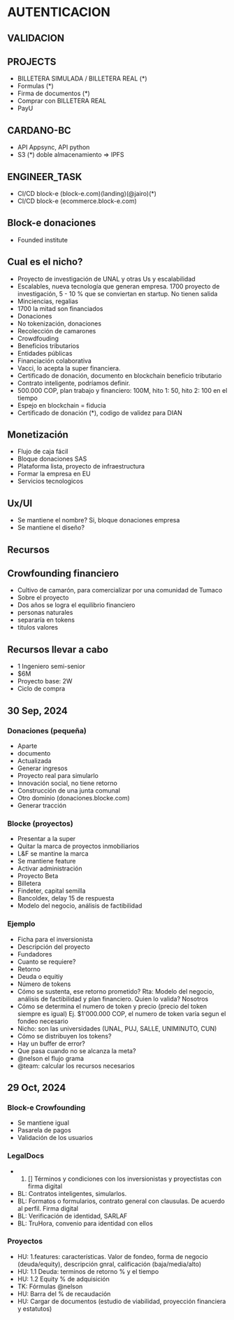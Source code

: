 # AUTENTICACION

## VALIDACION

## PROJECTS

- BILLETERA SIMULADA / BILLETERA REAL (*)
- Formulas (*)
- Firma de documentos (*)
- Comprar con BILLETERA REAL
- PayU

## CARDANO-BC

- API Appsync, API python
- S3 (*) doble almacenamiento => IPFS

## ENGINEER_TASK

- CI/CD block-e (block-e.com)(landing)(@jairo)(*)
- CI/CD block-e (ecommerce.block-e.com)

## Block-e donaciones

- Founded institute

## Cual es el nicho?

- Proyecto de investigación de UNAL y otras Us y escalabilidad
- Escalables, nueva tecnología que generan empresa. 1700 proyecto de investigación, 5 - 10 % que se conviertan en startup. No tienen salida
- Minciencias, regalias
- 1700 la mitad son financiados
- Donaciones
- No tokenización, donaciones
- Recolección de camarones
- Crowdfouding
- Beneficios tributarios
- Entidades públicas
- Financiación colaborativa
- Vacci, lo acepta la super financiera.
- Certificado de donación, documento en blockchain beneficio tributario
- Contrato inteligente, podríamos definir.
- 500.000 COP, plan trabajo y financiero: 100M, hito 1: 50, hito 2: 100 en el tiempo
- Espejo en blockchain = fiducia
- Certificado de donación (*), codigo de validez para DIAN

## Monetización

- Flujo de caja fácil
- Bloque donaciones SAS
- Plataforma lista, proyecto de infraestructura
- Formar la empresa en EU
- Servicios tecnologicos

## Ux/UI

- Se mantiene el nombre? Si, bloque donaciones empresa
- Se mantiene el diseño?

## Recursos

## Crowfounding financiero

- Cultivo de camarón, para comercializar por una comunidad de Tumaco
- Sobre el proyecto
- Dos años se logra el equilibrio financiero
- personas naturales
- separaría en tokens
- titulos valores

## Recursos llevar a cabo

- 1 Ingeniero semi-senior
- $6M
- Proyecto base: 2W
- Ciclo de compra

## 30 Sep, 2024

### Donaciones (pequeña)

- Aparte
- documento
- Actualizada
- Generar ingresos
- Proyecto real para simularlo
- Innovación social, no tiene retorno
- Construcción de una junta comunal
- Otro dominio (donaciones.blocke.com)
- Generar tracción

### Blocke (proyectos)

- Presentar a la super
- Quitar la marca de proyectos inmobiliarios
- L&F se mantine la marca
- Se mantiene feature
- Activar administración
- Proyecto Beta
- Billetera
- Findeter, capital semilla
- Bancoldex, delay 15 de respuesta
- Modelo del negocio, análisis de factibilidad

### Ejemplo

- Ficha para el inversionista
- Descripción del proyecto
- Fundadores
- Cuanto se requiere?
- Retorno
- Deuda o equitiy
- Número de tokens
- Cómo se sustenta, ese retorno prometido? Rta: Modelo del negocio, análisis de factibilidad y plan financiero. Quien lo valida? Nosotros
- Cómo se determina el numero de token y precio (precio del token siempre es igual) Ej. $1'000.000 COP, el numero de token varía segun el fondeo necesario
- Nicho: son las universidades (UNAL, PUJ, SALLE, UNIMINUTO, CUN)
- Cómo se distribuyen los tokens?
- Hay un buffer de error?
- Que pasa cuando no se alcanza la meta?
- @nelson el flujo grama
- @team: calcular los recursos necesarios

## 29 Oct, 2024

### Block-e Crowfounding

- Se mantiene igual
- Pasarela de pagos
- Validación de los usuarios

### LegalDocs

- 1. [] Términos y condiciones con los inversionistas y proyectistas con firma digital
- BL: Contratos inteligentes, simularlos.
- BL: Formatos o formularios, contrato general con clausulas. De acuerdo al perfil. Firma digital
- BL: Verificación de identidad, SARLAF
- BL: TruHora, convenio para identidad con ellos

### Proyectos

- HU: 1.features: características. Valor de fondeo, forma de negocio (deuda/equity), descripción gnral, calificación (baja/media/alto)
- HU: 1.1 Deuda: terminos de retorno % y el tiempo
- HU: 1.2 Equity % de adquisición
- TK: Fórmulas @nelson
- HU: Barra del % de recaudación
- HU: Cargar de documentos (estudio de viabilidad, proyección financiera y estatutos)
